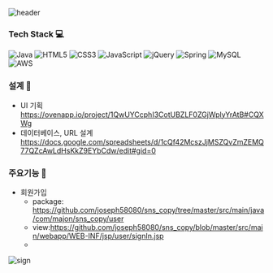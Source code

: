 ![header](https://capsule-render.vercel.app/api?type=shark&color=auto&height=300&section=header&text=Monstagram&fontSize=90)

### Tech Stack :computer:
![Java](https://img.shields.io/badge/java-%23ED8B00.svg?style=for-the-badge&logo=java&logoColor=white) ![HTML5](https://img.shields.io/badge/html5-%23E34F26.svg?style=for-the-badge&logo=html5&logoColor=white) ![CSS3](https://img.shields.io/badge/css3-%231572B6.svg?style=for-the-badge&logo=css3&logoColor=white) ![JavaScript](https://img.shields.io/badge/javascript-%23323330.svg?style=for-the-badge&logo=javascript&logoColor=%23F7DF1E) ![jQuery](https://img.shields.io/badge/jquery-%230769AD.svg?style=for-the-badge&logo=jquery&logoColor=white)
![Spring](https://img.shields.io/badge/spring-%236DB33F.svg?style=for-the-badge&logo=spring&logoColor=white) ![MySQL](https://img.shields.io/badge/mysql-%2300f.svg?style=for-the-badge&logo=mysql&logoColor=white) ![AWS](https://img.shields.io/badge/AWS-%23FF9900.svg?style=for-the-badge&logo=amazon-aws&logoColor=white)
### 설계 :wrench:
- UI 기획
https://ovenapp.io/project/1QwUYCcphI3CotUBZLF0ZGjWplyYrAtB#CQXWg
- 데이터베이스, URL 설계
https://docs.google.com/spreadsheets/d/1cQf42McszJjMSZQvZmZEMQ77QZcAwLdHsKkZ9EYbCdw/edit#gid=0
### 주요기능 :nut_and_bolt:
- 회원가입
    - package: https://github.com/joseph58080/sns_copy/tree/master/src/main/java/com/majon/sns_copy/user
    - view:https://github.com/joseph58080/sns_copy/blob/master/src/main/webapp/WEB-INF/jsp/user/signIn.jsp
    - 
![sign](https://user-images.githubusercontent.com/55569244/136691765-bdc97761-cc82-4cb9-aed0-5c90cbf09725.gif)
